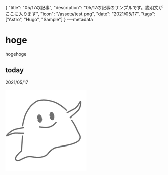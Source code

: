 {
  "title": "05/17の記事",
  "description": "05/17の記事のサンプルです。説明文がここに入ります",
  "icon": "/assets/test.png",
  "date": "2021/05/17",
  "tags": ["Astro", "Hugo", "Sample"]
}
---metadata

# hoge
hogehoge

## today
2021/05/17

![img](/assets/test.png)